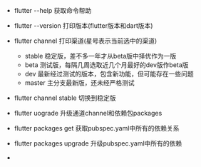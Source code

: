 * flutter --help 获取命令帮助 
* flutter --version 打印版本(flutter版本和dart版本)
* flutter channel 打印渠道(星号表示当前选中的渠道)
    
    * stable 稳定版，差不多一年才从beta版中择优作为一版
    * beta 测试版，每隔几周选取近几个月最好的dev版作beta版
    * dev 最新经过测试的版本，包含新功能，但可能存在一些问题
    * master 主分支最新版，还未经严格测试
    
* flutter channel stable 切换到稳定版
* flutter uograde 升级通道channel和依赖包packages
* flutter packages get 获取pubspec.yaml中所有的依赖关系
* flutter packages upgrade 升级pubspec.yaml中所有的依赖
* 